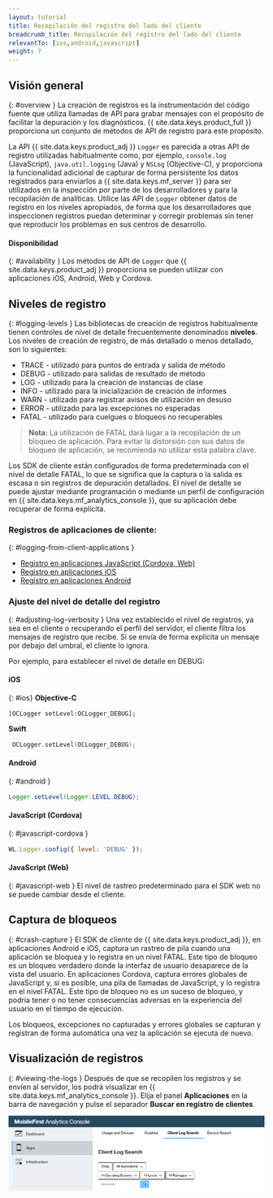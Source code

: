 ```yaml
---
layout: tutorial
title: Recopilación del registro del lado del cliente
breadcrumb_title: Recopilación del registro del lado del cliente
relevantTo: [ios,android,javascript]
weight: 7
---
```

<!-- NLS_CHARSET=UTF-8 -->
## Visión general
{: #overview }
La creación de registros es la instrumentación del código fuente que utiliza llamadas de API para grabar mensajes con el propósito de facilitar la depuración y los diagnósticos.
{{ site.data.keys.product_full }} proporciona un conjunto de métodos de API de registro para este propósito.

La API {{ site.data.keys.product_adj }} `Logger` es parecida a otras API de registro utilizadas habitualmente como, por ejemplo, `console.log` (JavaScript), `java.util.logging` (Java) y `NSLog` (Objective-C),
y proporciona la funcionalidad adicional de capturar de forma persistente los datos registrados para enviarlos a {{ site.data.keys.mf_server }} para ser utilizados en la inspección por parte de los desarrolladores y para la recopilación de analíticas. Utilice las API de `Logger` obtener datos de registro en los niveles apropiados, de forma que los desarrolladores que inspeccionen registros puedan determinar y corregir problemas sin tener que reproducir los problemas en sus centros de desarrollo.

#### Disponibilidad
{: #availability }
Los métodos de API de `Logger` que {{ site.data.keys.product_adj }} proporciona se pueden utilizar con aplicaciones iOS, Android, Web y Cordova.

## Niveles de registro
{: #logging-levels }
Las bibliotecas de creación de registros habitualmente tienen controles de nivel de detalle frecuentemente denominados **niveles**.  
Los niveles de creación de registro, de más detallado o menos detallado, son lo siguientes:

* TRACE - utilizado para puntos de entrada y salida de método
* DEBUG - utilizado para salidas de resultado de método
* LOG - utilizado para la creación de instancias de clase
* INFO - utilizado para la inicialización de creación de informes
* WARN - utilizado para registrar avisos de utilización en desuso
* ERROR - utilizado para las excepciones no esperadas
* FATAL - utilizado para cuelgues o bloqueos no recuperables

> **Nota:** La utilización de FATAL dará lugar a la recopilación de un bloqueo de aplicación. Para evitar la distorsión con sus datos de bloqueo de aplicación, se recomienda no utilizar esta palabra clave.

Los SDK de cliente están configurados de forma predeterminada con el nivel de detalle FATAL, lo que se significa que la captura o la salida es escasa o sin registros de depuración detallados. El nivel de detalle se puede ajustar mediante programación o mediante un perfil de configuración en {{ site.data.keys.mf_analytics_console }}, que su aplicación debe recuperar de forma explícita.

### Registros de aplicaciones de cliente:
{: #logging-from-client-applications }
* [Registro en aplicaciones JavaScript (Cordova, Web) ](javascript/)
* [Registro en aplicaciones iOS](ios/)
* [Registro en aplicaciones Android](android/)

### Ajuste del nivel de detalle del registro
{: #adjusting-log-verbosity }
Una vez establecido el nivel de registros, ya sea en el cliente o recuperando el perfil del servidor, el cliente filtra los mensajes de registro que recibe. Si se envía de forma explícita un mensaje por debajo del umbral, el cliente lo ignora.

Por ejemplo, para establecer el nivel de detalle en DEBUG:

#### iOS
{: #ios}
**Objective-C**

```objc
[OCLogger setLevel:OCLogger_DEBUG];
```

**Swift**

```swift
 OCLogger.setLevel(OCLogger_DEBUG);
 ```

#### Android
{: #android }
```java
Logger.setLevel(Logger.LEVEL.DEBUG);
```

#### JavaScript (Cordova)
{: #javascript-cordova }
```javascript
WL.Logger.config({ level: 'DEBUG' });
```

#### JavaScript (Web)
{: #javascript-web }
El nivel de rastreo predeterminado para el SDK web no se puede cambiar desde el cliente.

## Captura de bloqueos
{: #crash-capture }
El SDK de cliente de {{ site.data.keys.product_adj }}, en aplicaciones Android e iOS, captura un rastreo de pila cuando una aplicación se bloquea y lo registra en un nivel FATAL. Este tipo de bloqueo es un bloqueo verdadero donde la interfaz de usuario desaparece de la vista del usuario. En aplicaciones Cordova, captura errores globales de JavaScript y, si es posible, una pila de llamadas de JavaScript, y lo registra en el nivel FATAL. Este tipo de bloqueo no es un suceso de bloqueo, y podría tener o no tener consecuencias adversas en la experiencia del usuario en el tiempo de ejecución.

Los bloqueos, excepciones no capturadas y errores globales se capturan y registran de forma automática una vez la aplicación se ejecuta de nuevo.

## Visualización de registros
{: #viewing-the-logs }
Después de que se recopilen los registros y se envíen al servidor, los podrá visualizar en {{ site.data.keys.mf_analytics_console }}. Elija el panel **Aplicaciones** en la barra de navegación y pulse el separador **Buscar en registro de clientes**.

![Visualizar y buscar en los registros](consoleViewClientLogs.png)
